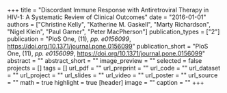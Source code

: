 +++
title = "Discordant Immune Response with Antiretroviral Therapy in HIV-1: A Systematic Review of Clinical Outcomes"
date = "2016-01-01"
authors = ["Christine Kelly", "Katherine M. Gaskell", "Marty Richardson", "Nigel Klein", "Paul Garner", "Peter MacPherson"]
publication_types = ["2"]
publication = "PloS One, (11), _pp. e0156099_, https://doi.org/10.1371/journal.pone.0156099"
publication_short = "PloS One, (11), _pp. e0156099_, https://doi.org/10.1371/journal.pone.0156099"
abstract = ""
abstract_short = ""
image_preview = ""
selected = false
projects = []
tags = []
url_pdf = ""
url_preprint = ""
url_code = ""
url_dataset = ""
url_project = ""
url_slides = ""
url_video = ""
url_poster = ""
url_source = ""
math = true
highlight = true
[header]
image = ""
caption = ""
+++
